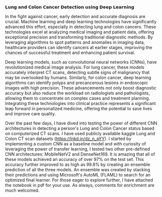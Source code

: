 𝗟𝘂𝗻𝗴 𝗮𝗻𝗱 𝗖𝗼𝗹𝗼𝗻 𝗖𝗮𝗻𝗰𝗲𝗿 𝗗𝗲𝘁𝗲𝗰𝘁𝗶𝗼𝗻 𝘂𝘀𝗶𝗻𝗴 𝗗𝗲𝗲𝗽 𝗟𝗲𝗮𝗿𝗻𝗶𝗻𝗴


In the fight against cancer, early detection and accurate diagnosis are crucial. Machine learning and deep learning technologies have significantly advanced this effort, especially in detecting lung and colon cancers. These technologies excel at analyzing medical imaging and patient data, offering exceptional precision and transforming traditional diagnostic methods. By leveraging algorithms to spot patterns and anomalies in imaging data, healthcare providers can identify cancers at earlier stages, improving the chances of successful treatment and enhancing patient survival.


Deep learning models, such as convolutional neural networks (CNNs), have revolutionized medical image analysis. For lung cancer, these models accurately interpret CT scans, detecting subtle signs of malignancy that may be overlooked by humans. Similarly, for colon cancer, deep learning algorithms can identify polyps and precancerous lesions in endoscopic images with high precision. These advancements not only boost diagnostic accuracy but also reduce the workload on radiologists and pathologists, allowing them to concentrate on complex cases and treatment planning. Integrating these technologies into clinical practice represents a significant leap forward in personalized medicine, offering the potential to save lives and improve care quality.


Over the past few days, I have dived into testing the power of different CNN architectures in detecting a person's Lung and Colon Cancer status based on computerized CT scans. I have used publicly available kaggle Lung and Colon CT scan datasets (https://lnkd.in/dz_n_pYY). I started by implementing a custom CNN as a baseline model and with curiosity of leveraging the power of transfer learning, I tested two other pre-defined CNN architectures: MobileNetV2 and DenseNet169. It is amazing that all of these models achieved an accuracy of over 97% on the test set. This accuracy further improved to as high as 99.8% by creating an ensemble prediction of all the three models. An ensemble was created by stacking their predictions and using Microsoft's AutoML (FLAML)  to search for an optimized final learner. For those eager to explore further, I have attached the notebook in pdf for your use. As always, comments for enrichment are much welcomed.
